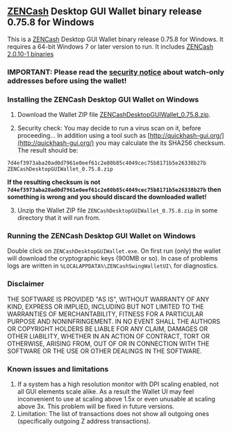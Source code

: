 ## [ZENCash](https://zensystem.io/) Desktop GUI Wallet binary release 0.75.8 for Windows

This is a [ZENCash](https://zensystem.io/) Desktop GUI Wallet binary release 0.75.8 for Windows. 
It requires a 64-bit Windows 7 or later version to run. It includes [ZENCash 2.0.10-1 binaries](https://github.com/ZencashOfficial/zen/releases/tag/v2.0.10-1)

### IMPORTANT: Please read the [security notice](KnownSecurityIssues.md) about watch-only addresses before using the wallet!

### Installing the ZENCash Desktop GUI Wallet on Windows

1. Download the Wallet ZIP file 
[ZENCashDesktopGUIWallet_0.75.8.zip](https://github.com/ZencashOfficial/zencash-swing-wallet-ui/releases/download/0.75.8/ZENCashDesktopGUIWallet_0.75.8.zip). 

2. Security check: You may decide to run a virus scan on it, before proceeding... In addition using a tool 
such as [http://quickhash-gui.org/](http://quickhash-gui.org/) you may calculate the its SHA256 checksum. The 
result should be:
```
7d4ef3973aba20ad0d7961e0eef61c2e80b85c4049cec75b8171b5e26338b27b ZENCashDesktopGUIWallet_0.75.8.zip
```
**If the resulting checksum is not `7d4ef3973aba20ad0d7961e0eef61c2e80b85c4049cec75b8171b5e26338b27b` then**
**something is wrong and you should discard the downloaded wallet!**

3. Unzip the Wallet ZIP file `ZENCashDesktopGUIWallet_0.75.8.zip` in some directory that it will run from.
   
### Running the ZENCash Desktop GUI Wallet on Windows

Double click on `ZENCashDesktopGUIWallet.exe`. On first run (only) the wallet will download the cryptographic keys 
(900MB or so). In case of problems logs are written in `%LOCALAPPDATA%\ZENCashSwingWalletUI\` for diagnostics.


### Disclaimer

THE SOFTWARE IS PROVIDED "AS IS", WITHOUT WARRANTY OF ANY KIND, EXPRESS OR
IMPLIED, INCLUDING BUT NOT LIMITED TO THE WARRANTIES OF MERCHANTABILITY,
FITNESS FOR A PARTICULAR PURPOSE AND NONINFRINGEMENT. IN NO EVENT SHALL THE
AUTHORS OR COPYRIGHT HOLDERS BE LIABLE FOR ANY CLAIM, DAMAGES OR OTHER
LIABILITY, WHETHER IN AN ACTION OF CONTRACT, TORT OR OTHERWISE, ARISING FROM,
OUT OF OR IN CONNECTION WITH THE SOFTWARE OR THE USE OR OTHER DEALINGS IN THE
SOFTWARE.

### Known issues and limitations
1. If a system has a high resolution monitor with DPI scaling enabled, not all GUI elements scale alike.
As a result the Wallet UI may feel inconvenient to use at scaling above 1.5x or even unusable at scaling above 3x.
This problem will be fixed in future versions.
1. Limitation: The list of transactions does not show all outgoing ones (specifically outgoing Z address 
transactions).  

